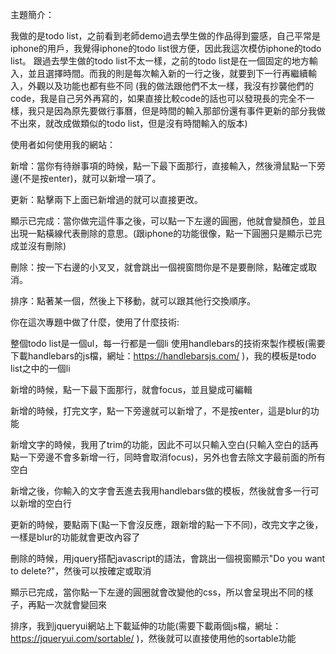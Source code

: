 主題簡介：

我做的是todo list，之前看到老師demo過去學生做的作品得到靈感，自己平常是iphone的用戶，我覺得iphone的todo list很方便，因此我這次模仿iphone的todo list。
跟過去學生做的todo list不太一樣，之前的todo list是在一個固定的地方輸入，並且選擇時間。而我的則是每次輸入新的一行之後，就要到下一行再繼續輸入，外觀以及功能也都有些不同
(我的做法跟他們不太一樣，我沒有抄襲他們的code，我是自己另外再寫的，如果直接比較code的話也可以發現長的完全不一樣，我只是因為原先要做行事曆，但是時間的輸入那部份還有事件更新的部分我做不出來，就改成做類似的todo list，但是沒有時間輸入的版本)

使用者如何使用我的網站：

新增：當你有待辦事項的時候，點一下最下面那行，直接輸入，然後滑鼠點一下旁邊(不是按enter)，就可以新增一項了。

更新：點擊兩下上面已新增過的就可以直接更改。

顯示已完成：當你做完這件事之後，可以點一下左邊的圓圈，他就會變顏色，並且出現一點橫線代表刪除的意思。(跟iphone的功能很像，點一下圓圈只是顯示已完成並沒有刪除)

刪除：按一下右邊的小叉叉，就會跳出一個視窗問你是不是要刪除，點確定或取消。

排序：點著某一個，然後上下移動，就可以跟其他行交換順序。

你在這次專題中做了什麼，使用了什麼技術:

整個todo list是一個ul，每一行都是一個li
使用handlebars的技術來製作模板(需要下載handlebars的js檔，網址：https://handlebarsjs.com/ )，我的模板是todo list之中的一個li

新增的時候，點一下最下面那行，就會focus，並且變成可編輯

新增的時候，打完文字，點一下旁邊就可以新增了，不是按enter，這是blur的功能

新增文字的時候，我用了trim的功能，因此不可以只輸入空白(只輸入空白的話再點一下旁邊不會多新增一行，同時會取消focus)，另外也會去除文字最前面的所有空白

新增之後，你輸入的文字會丟進去我用handlebars做的模板，然後就會多一行可以新增的空白行

更新的時候，要點兩下(點一下會沒反應，跟新增的點一下不同)，改完文字之後，一樣是blur的功能就會更改內容了

刪除的時候，用jquery搭配javascript的語法，會跳出一個視窗顯示"Do you want to delete?"，然後可以按確定或取消

顯示已完成，當你點一下左邊的圓圈就會改變他的css，所以會呈現出不同的樣子，再點一次就會變回來

排序，我到jqueryui網站上下載延伸的功能(需要下載兩個js檔，網址：https://jqueryui.com/sortable/ )，然後就可以直接使用他的sortable功能

